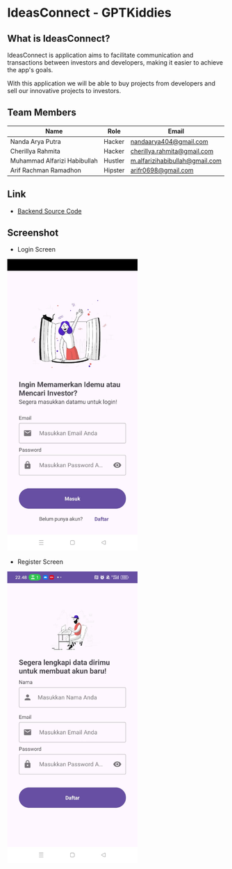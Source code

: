 # IdeasConnect - GPTKiddies

## What is IdeasConnect?

IdeasConnect is application aims to facilitate communication and transactions between investors and developers, making it easier to achieve the app's goals. 

With this application we will be able to buy projects from developers and sell our innovative projects to investors.

## Team Members

| Name                            | Role               | Email                           |
| ------------------------------- | ------------------ | ------------------------------- |
| Nanda Arya Putra                | Hacker             | nandaarya404@gmail.com          |
| Cherillya Rahmita               | Hacker             | cherillya.rahmita@gmail.com     |
| Muhammad Alfarizi Habibullah    | Hustler            | m.alfarizihabibullah@gmail.com  |
| Arif Rachman Ramadhon           | Hipster            | arifr0698@gmail.com             |

## Link

- [Backend Source Code](https://github.com/rillyaa/backend-IC)

## Screenshot
- Login Screen
  
<img src="https://github.com/nandaarya/IdeasConnect/blob/master/screenshot/login.jpg" alt="Login Screen" width="300px" />

- Register Screen
  
<img src="https://github.com/nandaarya/IdeasConnect/blob/master/screenshot/register.jpg" alt="Register Screen" width="300px" />
